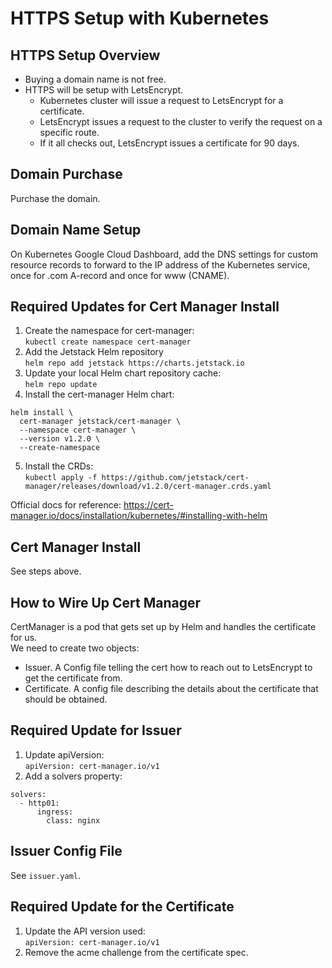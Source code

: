 # HTTPS Setup with Kubernetes

## HTTPS Setup Overview

* Buying a domain name is not free.
* HTTPS will be setup with LetsEncrypt.
  * Kubernetes cluster will issue a request to LetsEncrypt for a certificate.
  * LetsEncrypt issues a request to the cluster to verify the request on a specific route.
  * If it all checks out, LetsEncrypt issues a certificate for 90 days.

## Domain Purchase

Purchase the domain.

## Domain Name Setup

On Kubernetes Google Cloud Dashboard, add the DNS settings for custom resource records to forward to the IP address
of the Kubernetes service, once for .com A-record and once for www (CNAME).

## Required Updates for Cert Manager Install

1. Create the namespace for cert-manager:  
`kubectl create namespace cert-manager`
2. Add the Jetstack Helm repository  
`helm repo add jetstack https://charts.jetstack.io`
3. Update your local Helm chart repository cache:  
`helm repo update`
4. Install the cert-manager Helm chart:  
```
helm install \
  cert-manager jetstack/cert-manager \
  --namespace cert-manager \
  --version v1.2.0 \
  --create-namespace
```
5. Install the CRDs:  
`kubectl apply -f https://github.com/jetstack/cert-manager/releases/download/v1.2.0/cert-manager.crds.yaml`

Official docs for reference: https://cert-manager.io/docs/installation/kubernetes/#installing-with-helm

## Cert Manager Install

See steps above.

## How to Wire Up Cert Manager

CertManager is a pod that gets set up by Helm and handles the certificate for us.  
We need to create two objects:  
- Issuer. A Config file telling the cert how to reach out to LetsEncrypt to get the certificate from.
- Certificate. A config file describing the details about the certificate that should be obtained.

## Required Update for Issuer

1. Update apiVersion:  
`apiVersion: cert-manager.io/v1`
2. Add a solvers property:  
```
solvers:
  - http01:
      ingress:
        class: nginx
```

## Issuer Config File

See `issuer.yaml`.

## Required Update for the Certificate

1. Update the API version used:  
`apiVersion: cert-manager.io/v1`
2. Remove the acme challenge from the certificate spec.
